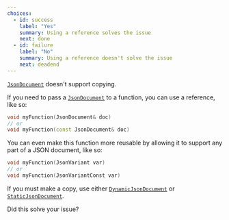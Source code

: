 ```yaml
---
choices:
  - id: success
    label: "Yes"
    summary: Using a reference solves the issue
    next: done
  - id: failure
    label: "No"
    summary: Using a reference doesn't solve the issue
    next: deadend
---
```


[`JsonDocument`](/v6/api/jsondocument/) doesn't support copying.

If you need to pass a [`JsonDocument`](/v6/api/jsondocument/) to a function, you can use a reference, like so:

```c++
void myFunction(JsonDocument& doc)
// or
void myFunction(const JsonDocument& doc)
```

You can even make this function more reusable by allowing it to support any part of a JSON document, like so:

```c++
void myFunction(JsonVariant var)
// or
void myFunction(JsonVariantConst var)
```

If you must make a copy, use either [`DynamicJsonDocument`](/v6/api/dynamicjsondocument/) or [`StaticJsonDocument`](/v6/api/staticjsondocument/).

Did this solve your issue?